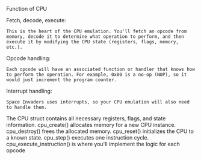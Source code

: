 Function of CPU

Fetch, decode, execute: 

    This is the heart of the CPU emulation. You'll fetch an opcode from memory, decode it to determine what operation to perform, and then execute it by modifying the CPU state (registers, flags, memory, etc.).


Opcode handling: 

    Each opcode will have an associated function or handler that knows how to perform the operation. For example, 0x00 is a no-op (NOP), so it would just increment the program counter.


Interrupt handling: 
    
    Space Invaders uses interrupts, so your CPU emulation will also need to handle them.


The CPU struct contains all necessary registers, flags, and state information.
cpu_create() allocates memory for a new CPU instance.
cpu_destroy() frees the allocated memory.
cpu_reset() initializes the CPU to a known state.
cpu_step() executes one instruction cycle.
cpu_execute_instruction() is where you'll implement the logic for each opcode